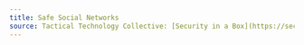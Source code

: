 ```yaml
---
title: Safe Social Networks
source: Tactical Technology Collective: [Security in a Box](https://securityinabox.org/)
---
```

